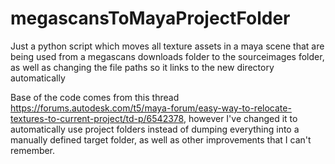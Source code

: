 # megascansToMayaProjectFolder
Just a python script which moves all texture assets in a maya scene that are being used from a megascans downloads folder to the sourceimages folder, as well as changing the file paths so it links to the new directory automatically

Base of the code comes from this thread https://forums.autodesk.com/t5/maya-forum/easy-way-to-relocate-textures-to-current-project/td-p/6542378, however I've changed it to automatically use project folders instead of dumping everything into a manually defined target folder, as well as other improvements that I can't remember.
